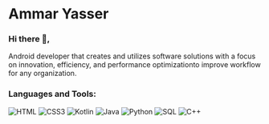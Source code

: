 # Ammar Yasser

### Hi there 👋,
Android developer that creates and utilizes software
solutions with a focus on innovation, efficiency, and performance
optimizationto improve workflow for any organization.
<br />
### Languages and Tools: 
![HTML](https://img.shields.io/badge/-HTML-333333?style=flat&logo=HTML5)
![CSS3](https://img.shields.io/badge/-CSS3-333333?style=flat&logo=CSS3)
![Kotlin](https://img.shields.io/badge/-Kotlin-333333?style=flat&logo=Kotlin)
![Java](https://img.shields.io/badge/-Java-333333?style=flat&logo=Java)
![Python](https://img.shields.io/badge/-Python-333333?style=flat&logo=Python)
![SQL](https://img.shields.io/badge/-SQL-333333?style=flat&logo=SQL)
![C++](https://img.shields.io/badge/-c++-333333?style=flat&logo=c%2B%2B&logoColor=fff)


